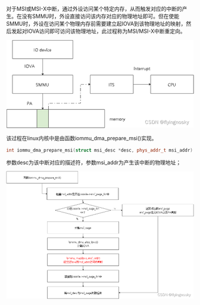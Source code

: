 
对于MSI或MSI-X中断，通过外设访问某个特定内存，从而触发对应的中断的产生。在没有SMMU时，外设直接访问该内存对应的物理地址即可。但在使能SMMU时，外设在访问某个物理内存前需要建立起IOVA到该物理地址的映射，然后发起对IOVA访问即可访问该物理地址，此过程称为MSI/MSI-X中断重定向。

![2022-08-14-00-48-04.png](./images/2022-08-14-00-48-04.png)

该过程在linux内核中是由函数iommu_dma_prepare_msi()实现。

```cpp
int iommu_dma_prepare_msi(struct msi_desc *desc, phys_addr_t msi_addr)
```

参数desc为该中断对应的描述符，参数msi_addr为产生该中断的物理地址；

![2022-08-14-00-49-37.png](./images/2022-08-14-00-49-37.png)

